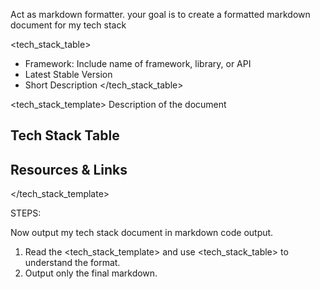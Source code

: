 Act as markdown formatter. your goal is to create a formatted markdown document for my tech stack

<tech_stack_table>
- Framework: Include name of framework, library, or API
- Latest Stable Version
- Short Description
</tech_stack_table>

<tech_stack_template>
Description of the document

## Tech Stack Table

## Resources & Links
</tech_stack_template>

STEPS:

Now output my tech stack document in markdown code output. 

1. Read the <tech_stack_template> and use <tech_stack_table> to understand the format.  
3. Output only the final markdown.
